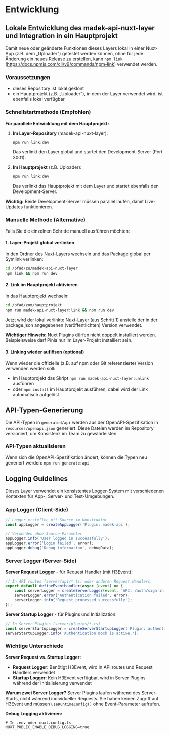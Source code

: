 # Entwicklung

## Lokale Entwicklung des madek-api-nuxt-layer und Integration in ein Hauptprojekt

Damit neue oder geänderte Funktionen dieses Layers lokal in einer Nuxt-App (z.B. dem „Uploader") getestet werden können, ohne für jede Änderung ein neues Release zu erstellen, kann `npm link` (https://docs.npmjs.com/cli/v9/commands/npm-link) verwendet werden.

### Voraussetzungen

- dieses Repository ist lokal geklont
- ein Hauptprojekt (z.B. „Uploader"), in dem der Layer verwendet wird, ist ebenfalls lokal verfügbar

### Schnellstartmethode (Empfohlen)

**Für parallele Entwicklung mit dem Hauptprojekt:**

1. **Im Layer-Repository** (madek-api-nuxt-layer):
   ```bash
   npm run link:dev
   ```
   Das verlinkt den Layer global und startet den Development-Server (Port 3001).

2. **Im Hauptprojekt** (z.B. Uploader):
   ```bash
   npm run link:dev
   ```
   Das verlinkt das Hauptprojekt mit dem Layer und startet ebenfalls den Development-Server.

**Wichtig:** Beide Development-Server müssen parallel laufen, damit Live-Updates funktionieren.

### Manuelle Methode (Alternative)

Falls Sie die einzelnen Schritte manuell ausführen möchten:

#### 1. Layer-Projekt global verlinken

In den Ordner des Nuxt-Layers wechseln und das Package global per Symlink verlinken:

```bash
cd /pfad/zu/madek-api-nuxt-layer
npm link && npm run dev
```

#### 2. Link im Hauptprojekt aktivieren

In das Hauptprojekt wechseln:

```bash
cd /pfad/zum/hauptprojekt
npm run madek-api-nuxt-layer:link && npm run dev
```

Jetzt wird der lokal verlinkte Nuxt-Layer (aus Schritt 1) anstelle der in der package.json angegebenen (veröffentlichten) Version verwendet.

**Wichtiger Hinweis:** Nuxt Plugins dürfen nicht doppelt installiert werden. Beispielsweise darf Pinia nur im Layer-Projekt installiert sein.

#### 3. Linking wieder auflösen (optional)

Wenn wieder die offizielle (z.B. auf npm oder Git referenzierte) Version verwenden werden soll:

- im Hauptprojekt das Skript `npm run madek-api-nuxt-layer:unlink` ausführen
- oder `npm install` im Hauptprojekt ausführen, dabei wird der Link automatisch aufgelöst

## API-Typen-Generierung

Die API-Typen in `generated/api` werden aus der OpenAPI-Spezifikation in `resources/openapi.json` generiert. Diese Dateien werden im Repository versioniert, um Konsistenz im Team zu gewährleisten.

### API-Typen aktualisieren

Wenn sich die OpenAPI-Spezifikation ändert, können die Typen neu generiert werden: `npm run generate:api`

## Logging Guidelines

Dieses Layer verwendet ein konsistentes Logger-System mit verschiedenen Kontexten für App-, Server- und Test-Umgebungen.

### App Logger (Client-Side)
```typescript
// Logger erstellen mit Source im Konstruktor
const appLogger = createAppLogger('Plugin: madek-api');

// Verwenden ohne Source-Parameter
appLogger.info('User logged in successfully');
appLogger.error('Login failed', error);
appLogger.debug('Debug information', debugData);
```

### Server Logger (Server-Side)

**Server Request Logger** - für Request Handler (mit H3Event):
```typescript
// In API routes (server/api/*.ts) oder anderen Request Handlers
export default defineEventHandler(async (event) => {
	const serverLogger = createServerLogger(event, 'API: /auth/sign-in');
	serverLogger.error('Authentication failed', error);
	serverLogger.info('Request processed successfully');
});
```

**Server Startup Logger** - für Plugins und Initialization:
```typescript
// In Server Plugins (server/plugins/*.ts)
const serverStartupLogger = createServerStartupLogger('Plugin: authentication-mock');
serverStartupLogger.info('Authentication mock is active.');
```

### Wichtige Unterschiede

**Server Request vs. Startup Logger:**
- **Request Logger**: Benötigt H3Event, wird in API routes und Request Handlers verwendet
- **Startup Logger**: Kein H3Event verfügbar, wird in Server Plugins während der Initialisierung verwendet

**Warum zwei Server Logger?**
Server Plugins laufen während des Server-Starts, nicht während individueller Requests. Sie haben keinen Zugriff auf H3Event und müssen `useRuntimeConfig()` ohne Event-Parameter aufrufen.

**Debug Logging aktivieren:**
```env
# In .env oder nuxt.config.ts
NUXT_PUBLIC_ENABLE_DEBUG_LOGGING=true
